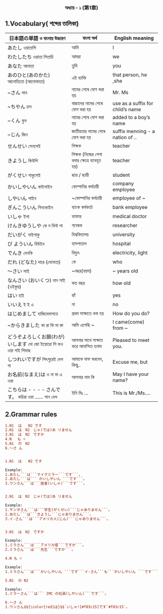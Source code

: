 <h3 align="center">অধ্যায় - ১ (第1章)</h3>

## 1.Vocabulary( শব্দের তালিকা) 

| 日本語の単語 ও বাংলায় উচ্চারণ                   | বাংলা অর্থ                          | English meaning                    |
| ---------------------------------------------| -----------------------------------| -----------------------------------|
|  あたし ওয়াতাশি                               |   আমি                             | I                                  |
|  わたしたち ওয়াতা শিতাচি                       |   আমরা                            | we                                 |
|  あなた  আনাতা                               |   তুমি                              | you                                 |
|  あのひと(あのかた)  আনোহিতো (আনোকাতা)     |   এই ব্যাক্তি                          | that person, he ,she               |
|  ~さん সান                                    |   নামের শেষে যোগ করা হয়           | Mr. Ms                             |
|  ~ちやん  চান                                 |   বাচ্চাদের নামের শেষে যোগ করা হয়    | use  as a suffix for child’s name  |
| ~くん কুন                                     | নামের শেষে যোগ করা হয়              | added to a boy’s name              |
| ~じん জিন                                    | জাতীয়তার নামের শেষে যোগ করা হয়     | suffix menning - a nation of ..    |
| せんせい সেনসেই                              | শিক্ষক                               | teacher                             |
| きようし কিউশি                                |  শিক্ষক (নিজের পেশা বলার ক্ষেত্রে ব্যাবহৃত হয়) | teacher                       |
| がくせい গাকুসেই                              | ছাত্র / ছাত্রী                           | student                            |
| かいしやいん কাইশাইন                          | কোম্পানির কর্মচারী                     | company employee                   |
| しやいん শাইন                                 | ~কোম্পানির কর্মচারী                    | employee of ~                      |
| ぎんこういん গিনকোইন                         | ব্যাংক কর্মকর্তা                         | bank employee                      |
| いしゃ ইশা                                    | ডাক্তার                                | medical doctor                    |
| けんきゆうしや  কে ন কিউ শা                   | গবেষক                               | researcher                         |
| だいがく  দাইগাকু                              | বিশ্ববিদ্যালয়                            | university                         |
| び よういん বিউইন                             | হাসপাতাল                             | hospital                           |
| でんき দেনকি                                  | বিদ্যুৎ                                 | electricity, light                 |
| だれ (どなた) দারে (দোনাতা)                    | কে                                   | who                                |
| 〜さい সাই                                    | ~বছর(বয়স)                           | ~ years old                         |
| なんさい (おいくつ) নান সাই  (ওইকুয়)           | কত বছর                              | how old                            |
| はい হাই                                      | হ্যাঁ                                   | yes                                |
| いいえ ই ই এ                                 | না                                    | no                                 |
| はじめまして হাজিমেমাশতে                      | প্রথম সাক্ষাতে বলা হয়                   | How do you do?                     |
| ~からきました    কা রা কি মা স্তা               | আমি এসেছি ~                          | I came(come) from ~                |
| どうぞよろしくお願(わが)いします  দো জো ইয়োরো শি কও ওয়া গাই শিমাছ  | আপনার সাথে সাক্ষাত করে আনান্দিত হলাম | Pleased to meet you. |
| しつれいですが  শিৎসুরেই দেস গা               | আমাকে মাফ করবেন, কিন্তু..             | Excuse me, but                     |
| お名前(なまえ)は  ও না মা এ ওয়া              | আপনার নাম কি                         | May I have your name?              |
| こちらは - - - - さんです。  কচিরা ওয়া …… সান দেস  | ইনি মিঃ ...                       | This is  Mr./Ms….                  |



## 2.Grammar rules

```diff
1.N1  は   N2 です
2.N1  は　N2　じゃ(では)あ リません
3.N1  は　N2　ですか
4.N　 も ও
5.N1  の　N2
6.〜さ ん　


1.N1  は   N2 です

Example:
1.あたし```は```マイクミラー```です```。
2.あたし```は``` かいしやいん ```です```。
3.ワンさん```は```医者(いしゃ)```です```。


2.N1  は　N2　じゃ(では)あ リません

Example:
1.サンタさん```は```学生(がくせい)```じゃありません```。
2.あたし```は```きようし```じゃありません```。
3.イ-さん```は```アメリカ人(じん)```じゃありません```。


3.N1  は　N2　ですか

Example:
1.ミラさん```は```アメリカ産```ですか```。
2.ミラさん```は```先生```ですか```。

4.N も ও

Example:
1.ミラさん```は```かいしやいん ```です```イ-さん```も```かいしやいん ```です```。

5.N1  の N2

Example:
1.ミラーさん```は``` IMC の社員(しやいん)```です```。

6.〜さ ん
1.ワンさん$${\color{red}は}$$`いしゃ![#f03c15]です`#f03c15`。

```
